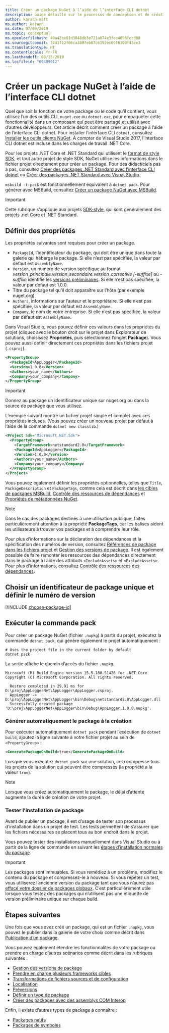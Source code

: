 ```yaml
---
title: Créer un package NuGet à l’aide de l’interface CLI dotnet
description: Guide détaillé sur le processus de conception et de création d’un package NuGet, comprenant des points de décision clés comme les fichiers et la gestion de versions.
author: karann-msft
ms.author: karann
ms.date: 07/09/2019
ms.topic: conceptual
ms.openlocfilehash: 40a42be91d3848db3e721a674e3fec4096fccd08
ms.sourcegitcommit: 7441f12f06ca380feb87c6192ec69f6108f43ee3
ms.translationtype: HT
ms.contentlocale: fr-FR
ms.lasthandoff: 08/15/2019
ms.locfileid: "69489012"
---
```

# <a name="create-a-nuget-package-using-the-dotnet-cli"></a>Créer un package NuGet à l’aide de l’interface CLI dotnet

Quel que soit la fonction de votre package ou le code qu’il contient, vous utilisez l’un des outils CLI, `nuget.exe` ou `dotnet.exe`, pour empaqueter cette fonctionnalité dans un composant qui peut être partagé et utilisé avec d’autres développeurs. Cet article décrit comment créer un package à l’aide de l’interface CLI dotnet. Pour installer l’interface CLI `dotnet`, consultez [Installer les outils clients NuGet](../install-nuget-client-tools.md). À compter de Visual Studio 2017, l’interface CLI dotnet est incluse dans les charges de travail .NET Core.

Pour les projets .NET Core et .NET Standard qui utilisent le [format de style SDK](../resources/check-project-format.md), et tout autre projet de style SDK, NuGet utilise les informations dans le fichier projet directement pour créer un package. Pour des didacticiels pas à pas, consultez [Créer des packages .NET Standard avec l’interface CLI dotnet](../quickstart/create-and-publish-a-package-using-the-dotnet-cli.md) ou [Créer des packages .NET Standard avec Visual Studio](../quickstart/create-and-publish-a-package-using-visual-studio.md).

`msbuild -t:pack` est fonctionnellement équivalent à `dotnet pack`. Pour générer avec MSBuild, consultez [Créer un package NuGet avec MSBuild](creating-a-package-msbuild.md).

> [!IMPORTANT]
> Cette rubrique s’applique aux projets [SDK-style](../resources/check-project-format.md), qui sont généralement des projets .net Core et .NET Standard.

## <a name="set-properties"></a>Définir des propriétés

Les propriétés suivantes sont requises pour créer un package.

- `PackageId`, l’identificateur du package, qui doit être unique dans toute la galerie qui héberge le package. Si elle n’est pas spécifiée, la valeur par défaut est `AssemblyName`.
- `Version`, un numéro de version spécifique au format *version_principale.version_secondaire.version_corrective [-suffixe]* où *-suffixe* identifie les [versions préliminaires](prerelease-packages.md). Si elle n’est pas spécifiée, la valeur par défaut est 1.0.0.
- Titre du package tel qu’il doit apparaître sur l’hôte (par exemple nuget.org)
- `Authors`, informations sur l’auteur et le propriétaire. Si elle n’est pas spécifiée, la valeur par défaut est `AssemblyName`.
- `Company`, le nom de votre entreprise. Si elle n’est pas spécifiée, la valeur par défaut est `AssemblyName`.

Dans Visual Studio, vous pouvez définir ces valeurs dans les propriétés du projet (cliquez avec le bouton droit sur le projet dans Explorateur de solutions, choisissez **Propriétés**, puis sélectionnez l’onglet **Package**). Vous pouvez aussi définir directement ces propriétés dans les fichiers projet (`.csproj`).

```xml
<PropertyGroup>
  <PackageId>AppLogger</PackageId>
  <Version>1.0.0</Version>
  <Authors>your_name</Authors>
  <Company>your_company</Company>
</PropertyGroup>
```

> [!Important]
> Donnez au package un identificateur unique sur nuget.org ou dans la source de package que vous utilisez.

L’exemple suivant montre un fichier projet simple et complet avec ces propriétés incluses. (Vous pouvez créer un nouveau projet par défaut à l’aide de la commande `dotnet new classlib`.)

```xml
<Project Sdk="Microsoft.NET.Sdk">
  <PropertyGroup>
    <TargetFramework>netstandard2.0</TargetFramework>
    <PackageId>AppLogger</PackageId>
    <Version>1.0.0</Version>
    <Authors>your_name</Authors>
    <Company>your_company</Company>
  </PropertyGroup>
</Project>
```

Vous pouvez également définir les propriétés optionnelles, telles que `Title`, `PackageDescription` et `PackageTags`, comme cela est décrit dans [les cibles de packages MSBuild](../reference/msbuild-targets.md#pack-target), [Contrôle des ressources de dépendances](../consume-packages/package-references-in-project-files.md#controlling-dependency-assets) et [Propriétés de métadonnées NuGet](/dotnet/core/tools/csproj#nuget-metadata-properties).

> [!NOTE]
> Dans le cas des packages destinés à une utilisation publique, faites particulièrement attention à la propriété **PackageTags**, car les balises aident les utilisateurs à trouver vos packages et à comprendre leur rôle.

Pour plus d’informations sur la déclaration des dépendances et la spécification des numéros de version, consultez [Références de package dans les fichiers projet](../consume-packages/package-references-in-project-files.md) et [Gestion des versions de package](../concepts/package-versioning.md). Il est également possible de faire remonter les ressources des dépendances directement dans le package à l’aide des attributs `<IncludeAssets>` et `<ExcludeAssets>`. Pour plus d’informations, consultez [Contrôle des ressources des dépendances](../consume-packages/package-references-in-project-files.md#controlling-dependency-assets).

## <a name="choose-a-unique-package-identifier-and-set-the-version-number"></a>Choisir un identificateur de package unique et définir le numéro de version

[!INCLUDE [choose-package-id](includes/choose-package-id.md)]

## <a name="run-the-pack-command"></a>Exécuter la commande pack

Pour créer un package NuGet (fichier `.nupkg`) à partir du projet, exécutez la commande `dotnet pack`, qui génère également le projet automatiquement :

```cli
# Uses the project file in the current folder by default
dotnet pack
```

La sortie affiche le chemin d’accès du fichier `.nupkg`.

```output
Microsoft (R) Build Engine version 15.5.180.51428 for .NET Core
Copyright (C) Microsoft Corporation. All rights reserved.

  Restore completed in 29.91 ms for D:\proj\AppLoggerNet\AppLogger\AppLogger.csproj.
  AppLogger -> D:\proj\AppLoggerNet\AppLogger\bin\Debug\netstandard2.0\AppLogger.dll
  Successfully created package 'D:\proj\AppLoggerNet\AppLogger\bin\Debug\AppLogger.1.0.0.nupkg'.
```

### <a name="automatically-generate-package-on-build"></a>Générer automatiquement le package à la création

Pour exécuter automatiquement `dotnet pack` pendant l’exécution de `dotnet build`, ajoutez la ligne suivante à votre fichier projet au sein de `<PropertyGroup>` :

```xml
<GeneratePackageOnBuild>true</GeneratePackageOnBuild>
```

Lorsque vous exécutez `dotnet pack` sur une solution, cela compresse tous les projets de la solution qui peuvent être compressés (la propriété [<IsPackable>](/dotnet/core/tools/csproj#nuget-metadata-properties) a la valeur `true`).

> [!NOTE]
> Lorsque vous créez automatiquement le package, le délai d’attente augmente la durée de création de votre projet.

### <a name="test-package-installation"></a>Tester l’installation de package

Avant de publier un package, il est d’usage de tester son processus d’installation dans un projet de test. Les tests permettent de s’assurer que les fichiers nécessaires se placent tous au bon endroit dans le projet.

Vous pouvez tester des installations manuellement dans Visual Studio ou à partir de la ligne de commande en suivant les [étapes d’installation normales du package](../consume-packages/overview-and-workflow.md#ways-to-install-a-nuget-package).

> [!IMPORTANT]
> Les packages sont immuables. Si vous remédiez à un problème, modifiez le contenu du package et compressez-le à nouveau. Si vous répétez un test, vous utiliserez l’ancienne version du package tant que vous n’aurez pas [effacé votre dossier de packages globaux](../consume-packages/managing-the-global-packages-and-cache-folders.md#clearing-local-folders). C’est particulièrement utile lorsque vous testez des packages qui n’utilisent pas une étiquette de version préliminaire unique sur chaque build.

## <a name="next-steps"></a>Étapes suivantes

Une fois que vous avez créé un package, qui est un fichier `.nupkg`, vous pouvez le publier dans la galerie de votre choix comme décrit dans [Publication d’un package](../nuget-org/publish-a-package.md).

Vous pouvez également étendre les fonctionnalités de votre package ou prendre en charge d’autres scénarios comme décrit dans les rubriques suivantes :

- [Gestion des versions de package](../concepts/package-versioning.md)
- [Prendre en charge plusieurs frameworks cibles](../create-packages/multiple-target-frameworks-project-file.md)
- [Transformations de fichiers sources et de configuration](../create-packages/source-and-config-file-transformations.md)
- [Localisation](../create-packages/creating-localized-packages.md)
- [Préversions](../create-packages/prerelease-packages.md)
- [Définir un type de package](../create-packages/set-package-type.md)
- [Créer des packages avec des assemblys COM Interop](../create-packages/author-packages-with-COM-interop-assemblies.md)

Enfin, il existe d’autres types de package à connaître :

- [Packages natifs](../guides/native-packages.md)
- [Packages de symboles](../create-packages/symbol-packages.md)
